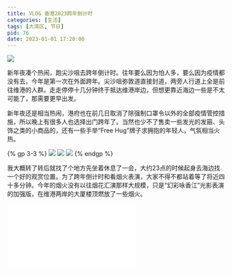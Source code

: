 ```yaml
---
title: VLOG 香港2023跨年倒计时
categories: [生活]
tags: [大湾区, 节日]
pid: 76
date: 2023-01-01 17:20:00
---
```


![](https://cdn.pinlyu.com/posts/2023/76-2023vlog.webp)

新年夜凑个热闹，跑尖沙咀去跨年倒计时。往年要么因为怕人多，要么因为疫情都没有去，今年是第一次在外面跨年。尖沙咀弥敦道直接封道，两旁人行道上全是前往维港的人群。走走停停十几分钟终于抵达维港岸边，但想更靠近海边一些是不太可能了，那需要更早出发。
<!-- more -->

新年夜还是相当热闹，港府也在前几日取消了除强制口罩令以外的全部疫情管控措施，所以晚上有很多人也选择出门跨年了。当然也少不了售卖一些发光的发箍、头饰之类的小商品的，还有一些手举“Free Hug”牌子求拥抱的年轻人，气氛相当火热。

{% gp 3-3 %}
![](https://cdn.pinlyu.com/posts/2023/76-tst1.webp)
![](https://cdn.pinlyu.com/posts/2023/76-tst2.webp)
![](https://cdn.pinlyu.com/posts/2023/76-tst3.webp)
{% endgp %}

我大概转了转后就找了个地方先坐着休息了一会，大约23点的时候起身去海边找一个好的观赏位置。为了跨年倒计时和看烟火表演，大家不得不都站着等了将近四十多分钟。今年的烟火没有以往烟花汇演那样大规模，只是“幻彩咏香江”光影表演的加强版，在维港两岸的大厦楼顶燃放了一些烟火。

<iframe src="//player.bilibili.com/player.html?aid=349533742&bvid=BV1hR4y1U7X6&cid=946453259&page=1" scrolling="no" border="0" frameborder="no" framespacing="0" allowfullscreen="true"> </iframe>
